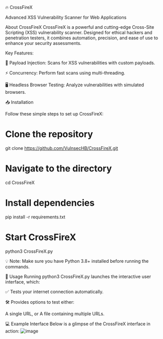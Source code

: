 🔥 CrossFireX

Advanced XSS Vulnerability Scanner for Web Applications


About CrossFireX
CrossFireX is a powerful and cutting-edge Cross-Site Scripting (XSS) vulnerability scanner. Designed for ethical hackers and penetration testers, it combines automation, precision, and ease of use to enhance your security assessments.

Key Features:

🚀 Payload Injection: Scans for XSS vulnerabilities with custom payloads.

⚡ Concurrency: Perform fast scans using multi-threading.

🖥️ Headless Browser Testing: Analyze vulnerabilities with simulated browsers.


📥 Installation

Follow these simple steps to set up CrossFireX:

# Clone the repository
git clone https://github.com/VulnsecHB/CrossFireX.git

# Navigate to the directory
cd CrossFireX

# Install dependencies
pip install -r requirements.txt

# Start CrossFireX
python3 CrossFireX.py

💡 Note: Make sure you have Python 3.8+ installed before running the commands.

🚀 Usage
Running python3 CrossFireX.py launches the interactive user interface, which:

✅ Tests your internet connection automatically.

🛠️ Provides options to test either:

A single URL, or
A file containing multiple URLs.

💻 Example Interface
Below is a glimpse of the CrossFireX interface in action:
![image](https://github.com/user-attachments/assets/58dc64b4-2c9a-44f8-84d8-267657bba311)




